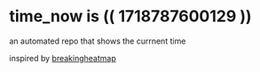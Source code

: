 # time_now is (( 1718787600129 ))

an automated repo that shows the currnent time

inspired by [breakingheatmap](https://github.com/breakingheatmap/breakingheatmap)